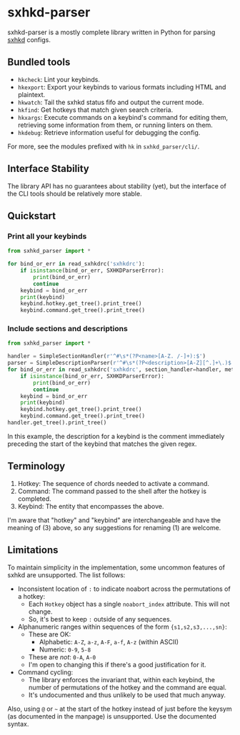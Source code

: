 # sxhkd-parser

sxhkd-parser is a mostly complete library written in Python for parsing
[sxhkd](https://github.com/baskerville/sxhkd) configs.

## Bundled tools

- `hkcheck`: Lint your keybinds.
- `hkexport`: Export your keybinds to various formats including HTML and
  plaintext.
- `hkwatch`: Tail the sxhkd status fifo and output the current mode.
- `hkfind`: Get hotkeys that match given search criteria.
- `hkxargs`: Execute commands on a keybind's command for editing them,
  retrieving some information from them, or running linters on them.
- `hkdebug`: Retrieve information useful for debugging the config.

For more, see the modules prefixed with `hk` in `sxhkd_parser/cli/`.

## Interface Stability

The library API has no guarantees about stability (yet), but the interface of
the CLI tools should be relatively more stable.

## Quickstart

### Print all your keybinds

```python
from sxhkd_parser import *

for bind_or_err in read_sxhkdrc('sxhkdrc'):
    if isinstance(bind_or_err, SXHKDParserError):
        print(bind_or_err)
        continue
    keybind = bind_or_err
    print(keybind)
    keybind.hotkey.get_tree().print_tree()
    keybind.command.get_tree().print_tree()
```

### Include sections and descriptions

```python
from sxhkd_parser import *

handler = SimpleSectionHandler(r'^#\s*(?P<name>[A-Z. /-]+):$')
parser = SimpleDescriptionParser(r'^#\s*(?P<description>[A-Z][^.]+\.)$')
for bind_or_err in read_sxhkdrc('sxhkdrc', section_handler=handler, metadata_parser=parser):
    if isinstance(bind_or_err, SXHKDParserError):
        print(bind_or_err)
        continue
    keybind = bind_or_err
    print(keybind)
    keybind.hotkey.get_tree().print_tree()
    keybind.command.get_tree().print_tree()
handler.get_tree().print_tree()
```

In this example, the description for a keybind is the comment immediately
preceding the start of the keybind that matches the given regex.

## Terminology

1. Hotkey: The sequence of chords needed to activate a command.
2. Command: The command passed to the shell after the hotkey is completed.
3. Keybind: The entity that encompasses the above.

I'm aware that "hotkey" and "keybind" are interchangeable and have the meaning
of (3) above, so any suggestions for renaming (1) are welcome.

## Limitations

To maintain simplicity in the implementation, some uncommon features of sxhkd
are unsupported.  The list follows:

- Inconsistent location of `:` to indicate noabort across the permutations of a
  hotkey:
    - Each `Hotkey` object has a single `noabort_index` attribute.  This will
      not change.
    - So, it's best to keep `:` outside of any sequences.
- Alphanumeric ranges within sequences of the form `{s1,s2,s3,...,sn}`:
    - These are OK:
      - Alphabetic: `A-Z`, `a-z`, `A-F`, `a-f`, `A-z` (within ASCII)
      - Numeric: `0-9`, `5-8`
    - These are *not*: `0-A`, `A-0`
    - I'm open to changing this if there's a good justification for it.
- Command cycling:
    - The library enforces the invariant that, within each keybind, the number
      of permutations of the hotkey and the command are equal.
    - It's undocumented and thus unlikely to be used that much anyway.

Also, using `@` or `~` at the start of the hotkey instead of just before the
keysym (as documented in the manpage) is unsupported.  Use the documented
syntax.
